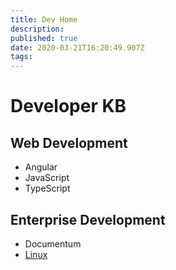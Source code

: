 ```yaml
---
title: Dev Home
description: 
published: true
date: 2020-03-21T16:20:49.907Z
tags: 
---
```


# Developer KB

## Web Development
- Angular
- JavaScript
- TypeScript

## Enterprise Development
- Documentum
- [Linux](/dev/linux)
